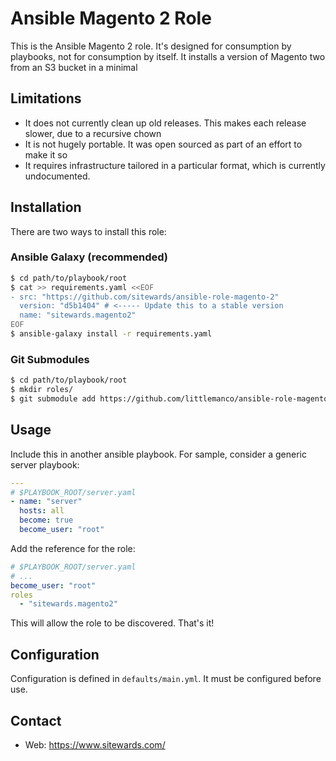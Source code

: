 # Ansible Magento 2 Role

This is the Ansible Magento 2 role. It's designed for consumption by playbooks, not for consumption by itself.
It installs a version of Magento two from an S3 bucket in a minimal 

## Limitations

- It does not currently clean up old releases. This makes each release slower, due to a recursive chown
- It is not hugely portable. It was open sourced as part of an effort to make it so
- It requires infrastructure tailored in a particular format, which is currently undocumented.

## Installation

There are two ways to install this role:

### Ansible Galaxy (recommended)

```bash
$ cd path/to/playbook/root
$ cat >> requirements.yaml <<EOF
- src: "https://github.com/sitewards/ansible-role-magento-2"
  version: "d5b1404" # <----- Update this to a stable version
  name: "sitewards.magento2"
EOF
$ ansible-galaxy install -r requirements.yaml
```

### Git Submodules

```bash
$ cd path/to/playbook/root
$ mkdir roles/
$ git submodule add https://github.com/littlemanco/ansible-role-magento-2 roles/sitewards.magento2
```

## Usage

Include this in another ansible playbook. For sample, consider a generic server playbook:

```yaml
---
# $PLAYBOOK_ROOT/server.yaml
- name: "server"
  hosts: all
  become: true
  become_user: "root"
```

Add the reference for the role:

```yaml
# $PLAYBOOK_ROOT/server.yaml
# ...
become_user: "root"
roles
  - "sitewards.magento2"
```

This will allow the role to be discovered. That's it!

## Configuration

Configuration is defined in `defaults/main.yml`. It must be configured before use.

## Contact

- Web: https://www.sitewards.com/
